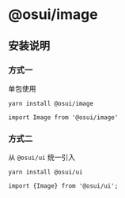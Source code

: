 # @osui/image

## 安装说明

### 方式一

单包使用

```
yarn install @osui/image
```

```
import Image from '@osui/image'
```

### 方式二

从 `@osui/ui` 统一引入

```
yarn install @osui/ui
```

```
import {Image} from '@osui/ui';
```



